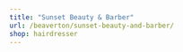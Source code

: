```yaml
---
title: "Sunset Beauty & Barber"
url: /beaverton/sunset-beauty-and-barber/
shop: hairdresser
---
```

